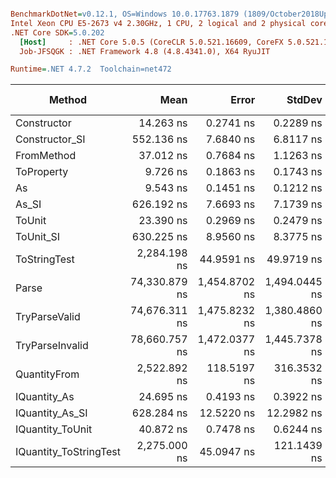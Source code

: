 ``` ini

BenchmarkDotNet=v0.12.1, OS=Windows 10.0.17763.1879 (1809/October2018Update/Redstone5)
Intel Xeon CPU E5-2673 v4 2.30GHz, 1 CPU, 2 logical and 2 physical cores
.NET Core SDK=5.0.202
  [Host]     : .NET Core 5.0.5 (CoreCLR 5.0.521.16609, CoreFX 5.0.521.16609), X64 RyuJIT
  Job-JFSQGK : .NET Framework 4.8 (4.8.4341.0), X64 RyuJIT

Runtime=.NET 4.7.2  Toolchain=net472  

```
|                 Method |          Mean |         Error |        StdDev |        Median |  Gen 0 |  Gen 1 | Gen 2 | Allocated |
|----------------------- |--------------:|--------------:|--------------:|--------------:|-------:|-------:|------:|----------:|
|            Constructor |     14.263 ns |     0.2741 ns |     0.2289 ns |     14.202 ns |      - |      - |     - |         - |
|         Constructor_SI |    552.136 ns |     7.6840 ns |     6.8117 ns |    551.019 ns | 0.0286 |      - |     - |     201 B |
|             FromMethod |     37.012 ns |     0.7684 ns |     1.1263 ns |     37.413 ns |      - |      - |     - |         - |
|             ToProperty |      9.726 ns |     0.1863 ns |     0.1743 ns |      9.692 ns |      - |      - |     - |         - |
|                     As |      9.543 ns |     0.1451 ns |     0.1212 ns |      9.546 ns |      - |      - |     - |         - |
|                  As_SI |    626.192 ns |     7.6693 ns |     7.1739 ns |    624.901 ns | 0.0286 |      - |     - |     201 B |
|                 ToUnit |     23.390 ns |     0.2969 ns |     0.2479 ns |     23.289 ns |      - |      - |     - |         - |
|              ToUnit_SI |    630.225 ns |     8.9560 ns |     8.3775 ns |    631.222 ns | 0.0286 |      - |     - |     201 B |
|           ToStringTest |  2,284.198 ns |    44.9591 ns |    49.9719 ns |  2,282.159 ns | 0.1831 |      - |     - |    1244 B |
|                  Parse | 74,330.879 ns | 1,454.8702 ns | 1,494.0445 ns | 74,481.982 ns | 8.1787 | 0.2441 |     - |   54377 B |
|          TryParseValid | 74,676.311 ns | 1,475.8232 ns | 1,380.4860 ns | 74,619.641 ns | 8.1787 | 0.2441 |     - |   54353 B |
|        TryParseInvalid | 78,660.757 ns | 1,472.0377 ns | 1,445.7378 ns | 78,859.357 ns | 8.1787 | 0.2441 |     - |   53895 B |
|           QuantityFrom |  2,522.892 ns |   118.5197 ns |   316.3532 ns |  2,400.000 ns |      - |      - |     - |    8192 B |
|           IQuantity_As |     24.695 ns |     0.4193 ns |     0.3922 ns |     24.832 ns | 0.0037 |      - |     - |      24 B |
|        IQuantity_As_SI |    628.284 ns |    12.5220 ns |    12.2982 ns |    625.715 ns | 0.0286 |      - |     - |     201 B |
|       IQuantity_ToUnit |     40.872 ns |     0.7478 ns |     0.6244 ns |     41.075 ns | 0.0087 |      - |     - |      56 B |
| IQuantity_ToStringTest |  2,275.000 ns |    45.0947 ns |   121.1439 ns |  2,309.679 ns | 0.1831 |      - |     - |    1244 B |
